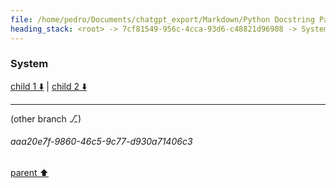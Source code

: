 ```yaml
---
file: /home/pedro/Documents/chatgpt_export/Markdown/Python Docstring Parsing Implementation.md
heading_stack: <root> -> 7cf81549-956c-4cca-93d6-c48821d96908 -> System -> 6476dbd4-7f75-47f1-8b0d-9b56ca8f2c66 -> System
---
```

### System

[child 1 ⬇️](#aaa20e7f-9860-46c5-9c77-d930a71406c3) | [child 2 ⬇️](#aaa29656-f7db-49b2-abf5-aa1e8ac5f3e0)

---

(other branch ⎇)
###### aaa20e7f-9860-46c5-9c77-d930a71406c3
[parent ⬆️](#6476dbd4-7f75-47f1-8b0d-9b56ca8f2c66)
